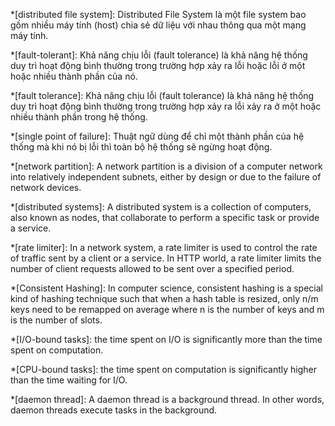 *[distributed file system]: Distributed File System là một file system bao gồm nhiều máy tính (host) chia sẻ dữ liệu với nhau thông qua một mạng máy tính.

*[fault-tolerant]: Khả năng chịu lỗi (fault tolerance) là khả năng hệ thống duy trì hoạt động bình thường trong trường hợp xảy ra lỗi hoặc lỗi ở một hoặc nhiều thành phần của nó.

*[fault tolerance]: Khả năng chịu lỗi (fault tolerance) là khả năng hệ thống duy trì hoạt động bình thường trong trường hợp xảy ra lỗi xảy ra ở một hoặc nhiều thành phần trong hệ thống.

*[single point of failure]: Thuật ngữ dùng để chỉ một thành phần của hệ thống mà khi nó bị lỗi thì toàn bộ hệ thống sẽ ngừng hoạt động.

*[network partition]: A network partition is a division of a computer network into relatively independent subnets, either by design or due to the failure of network devices.

*[distributed systems]: A distributed system is a collection of computers, also known as nodes, that collaborate to perform a specific task or provide a service.

*[rate limiter]: In a network system, a rate limiter is used to control the rate of traffic sent by a client or a service. In HTTP world, a rate limiter limits the number of client requests allowed to be sent over a specified period.

*[Consistent Hashing]: In computer science, consistent hashing is a special kind of hashing technique such that when a hash table is resized, only n/m keys need to be remapped on average where n is the number of keys and m is the number of slots.

*[I/O-bound tasks]: the time spent on I/O is significantly more than the time spent on computation.

*[CPU-bound tasks]: the time spent on computation is significantly higher than the time waiting for I/O.

*[daemon thread]: A daemon thread is a background thread. In other words, daemon threads execute tasks in the background.
